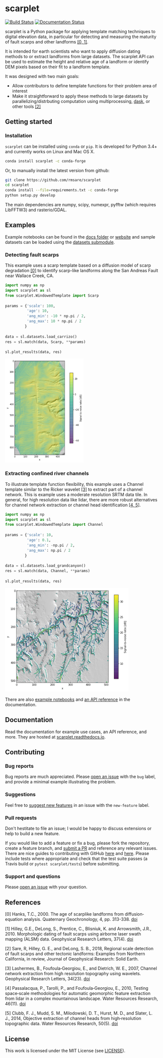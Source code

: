 # scarplet


[![Build Status](https://travis-ci.com/rmsare/scarplet.svg?branch=master)](https://travis-ci.com/rmsare/scarplet)
[![Documentation Status](https://readthedocs.org/projects/scarplet/badge/?version=latest)](https://scarplet.readthedocs.io/en/latest/?badge=latest)

scarplet is a Python package for applying template matching techniques to digital elevation data, in
particular for detecting and measuring the maturity of fault scarps and other
landforms [[0, 1]](#references). 

It is intended for earth scientists who want to apply diffusion dating methods
to or extract landforms from large datasets. The scarplet API can be used to
estimate the height and relative age of a landform or identify DEM pixels 
based on their fit to a landform template.

It was designed with two main goals:

* Allow contributors to define template functions for their problem area of interest
* Make it straightforward to apply these methods to large datasets by parallelizing/distrbuting computation using multiprocessing, [dask](https://dask.readthedocs.io), or other tools [[2]](#references)

## Getting started

### Installation

`scarplet` can be installed using `conda` or `pip`. It is developed for Python 3.4+ and currently works on Linux and Mac OS X.

```bash
conda install scarplet -c conda-forge
```

Or, to manually install the latest version from github: 

```bash
git clone https://github.com/rmsare/scarplet
cd scarplet
conda install --file=requirements.txt -c conda-forge
python setup.py develop
```

The main dependencies are numpy, scipy, numexpr, pyfftw (which requires LibFFTW3)
and rasterio/GDAL.

## Examples

Example notebooks can be found in the [docs folder](docs/source/examples/) or [website](https://scarplet.readthedocs.io/en/latest/examples/scarps.html) and sample datasets can be loaded using the [datasets submodule](https://scarplet.readthedocs.io/en/latest/scarplet.datasets.html).

### Detecting fault scarps

This example uses a scarp template based on a diffusion model of scarp degradation
[[0]](#references) to identify scarp-like landforms along the San Andreas Fault near
Wallace Creek, CA.

```python
import numpy as np
import scarplet as sl
from scarplet.WindowedTemplate import Scarp

params = {'scale': 100,
          'age': 10,
          'ang_min': -10 * np.pi / 2,
          'ang_max': 10 * np.pi / 2
         }

data = sl.datasets.load_carrizo()
res = sl.match(data, Scarp, **params)

sl.plot_results(data, res)
```

<img src="docs/img/carrizo_example.png" alt="Fault scarp results" height="340">

### Extracting confined river channels

To illustrate template function flexibility, this example uses a Channel
template similar to the Ricker wavelet [[3]](#references) to extract part of a channel network.
This is example uses a moderate resolution SRTM data tile. In general, for 
high resolution data like lidar, there are more robust alternatives for 
channel network extraction or channel head identification [[4, 5]](#references).

```python
import numpy as np
import scarplet as sl
from scarplet.WindowedTemplate import Channel 

params = {'scale': 10,
          'age': 0.1,
          'ang_min': -np.pi / 2,
          'ang_max': np.pi / 2
         }

data = sl.datasets.load_grandcanyon()
res = sl.match(data, Channel, **params)

sl.plot_results(data, res)
```

<img src="docs/img/rivers_example.png" alt="Channel results" height="340">

There are also [example notebooks](https://scarplet.readthedocs.io/en/latest/index.html) and [an API reference](https://scarplet.readthedocs.io/en/latest/api.html) in the documentation.

## Documentation

Read the documentation for example use cases, an API reference, and more. They
are hosted at [scarplet.readthedocs.io](https://scarplet.readthedocs.io).

## Contributing

### Bug reports

Bug reports are much appreciated. Please [open an issue](https://github.com/rmsare/scarplet/issues/new) with the `bug` label,
and provide a minimal example illustrating the problem.

### Suggestions

Feel free to [suggest new features](https://github.com/rmsare/scarplet/issues/new) in an issue with the `new-feature` label.

### Pull requests

Don't hestitate to file an issue; I would be happy to discuss extensions or help to build a new feature. 

If you would like to add a feature or fix a bug, please fork the repository, create a feature branch, and [submit a PR](https://github.com/rmsare/scarplet/compare) and reference any relevant issues. There are nice guides to contributing with GitHub [here](https://akrabat.com/the-beginners-guide-to-contributing-to-a-github-project/) and [here](https://yourfirstpr.github.io/). Please include tests where appropriate and check that the test suite passes (a Travis build or `pytest scarplet/tests`) before submitting.


### Support and questions

Please [open an issue](https://github.com/rmsare/scarplet/issues/new) with your question.

## References
[0] Hanks, T.C., 2000. The age of scarplike landforms from diffusion‐equation analysis. Quaternary Geochronology, 4, pp. 313-338. [doi](https://doi.org/10.1029/RF004p0313)

[1] Hilley, G.E., DeLong, S., Prentice, C., Blisniuk, K. and Arrowsmith, J.R., 2010. Morphologic dating of fault scarps using airborne laser swath mapping (ALSM) data. Geophysical Research Letters, 37(4). [doi](https://doi.org/10.1029/2009GL042044)

[2] Sare, R, Hilley, G. E., and DeLong, S. B., 2018, Regional scale detection of fault scarps and other tectonic landforms: Examples from Northern California, in review, Journal of Geophysical Research: Solid Earth.

[3] Lashermes, B., Foufoula‐Georgiou, E., and Dietrich, W. E., 2007, Channel network extraction from high resolution topography using wavelets. Geophysical Research Letters, 34(23). [doi](https://doi.org/10.1029/2007GL031140)

[4] Passalacqua, P., Tarolli, P., and Foufoula‐Georgiou, E., 2010, Testing space‐scale methodologies for automatic geomorphic feature extraction from lidar in a complex mountainous landscape. Water Resources Research, 46(11). [doi](https://doi.org/10.1029/2009WR008812)

[5] Clubb, F. J., Mudd, S. M., Milodowski, D. T., Hurst, M. D., and Slater, L. J., 2014, Objective extraction of channel heads from high‐resolution topographic data. Water Resources Research, 50(5). [doi](https://doi.org/10.1002/2013WR015167)

## License
This work is licensed under the MIT License (see [LICENSE](LICENSE)).
